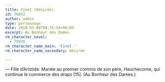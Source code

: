 ```yaml
---
title: Finet (Désirée)
id: 76852
author: admin
type: personnage
date: 2010-03-08T08:35:54+00:00
excerpt: Au Bonheur des Dames
rm_character_novel:
  - 75939
rm_character_name_main: 'Finet '
rm_character_name_secondary: Désirée

---
```

— Fille d&rsquo;Aristide. Mariée au premier commis de son père, Hauchecorne, qui continue le commerce des draps [15]. (Au Bonheur des Dames.)